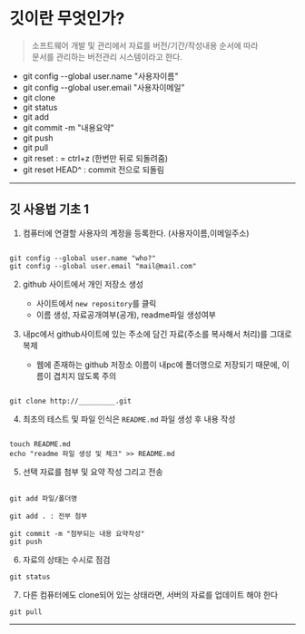 # 깃이란 무엇인가?

> 소프트웨어 개발 및 관리에서 자료를 버전/기간/작성내용 순서에 따라 <br />
문서를 관리하는 버전관리 시스템이라고 한다.

- git config --global user.name "사용자이름"
- git config --global user.email "사용자이메일"
- git clone
- git status
- git add
- git commit -m "내용요약"
- git push
- git pull
- git reset : = ctrl+z (한번만 뒤로 되돌려줌)
- git reset HEAD^ : commit 전으로 되돌림

---

## 깃 사용법 기초 1

1. 컴퓨터에 연결할 사용자의 계정을 등록한다. (사용자이름,이메일주소)<br />
``` shell

git config --global user.name "who?"
git config --global user.email "mail@mail.com"

```

2. github 사이트에서 개인 저장소 생성
     - 사이트에서 `new repository`를 클릭
     - 이름 생성, 자료공개여부(공개), readme파일 생성여부

3. 내pc에서 github사이트에 있는 주소에 담긴 자료(주소를 복사해서 처리)를 그대로 복제
    - 웹에 존재하는 github 저장소 이름이 내pc에 폴더명으로 저장되기 때문에, 이름이 겹치지 않도록 주의

``` shell

git clone http://_________.git

```

4. 최초의 테스트 및 파일 인식은 `README.md` 파일 생성 후 내용 작성

``` shell

touch README.md
echo "readme 파일 생성 및 체크" >> README.md

```

5. 선택 자료를 첨부 및 요약 작성 그리고 전송

``` shell

git add 파일/폴더명

git add . : 전부 첨부

git commit -m "첨부되는 내용 요약작성"
git push

```

6. 자료의 상태는 수시로 점검

```
git status
```

7. 다른 컴퓨터에도 clone되어 있는 상태라면, 서버의 자료를 업데이트 해야 한다
``` shell
git pull
```

---







